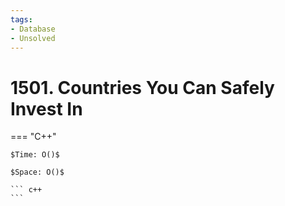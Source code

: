 ```yaml
---
tags:
- Database
- Unsolved
---
```



# 1501. Countries You Can Safely Invest In

=== "C++"

    $Time: O()$

    $Space: O()$

    ``` c++
    ```